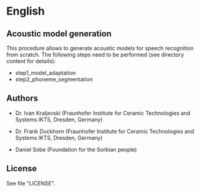 # English

## Acoustic model generation

This procedure allows to generate acoustic models for speech recognition from scratch. The following steps need to be
performed (see directory content for details):

* step1_model_adaptation
* step2_phoneme_segmentation


## Authors

- Dr. Ivan Kraljevski (Fraunhofer Institute for Ceramic Technologies and Systems IKTS, Dresden, Germany)

- Dr. Frank Duckhorn (Fraunhofer Institute for Ceramic Technologies and Systems IKTS, Dresden, Germany)

- Daniel Sobe (Foundation for the Sorbian people)

## License

See file "LICENSE".

